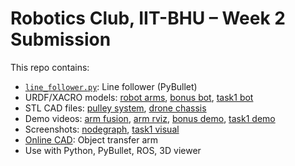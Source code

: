 # Robotics Club, IIT-BHU – Week 2 Submission

This repo contains:
- [`line_follower.py`](./line_follower.py): Line follower (PyBullet)
- URDF/XACRO models: [robot arms](./Final%20task/Robotics.xacro), [bonus bot](./Task1_bonus/task1b.urdf), [task1 bot](./Task1_urdf/task1.urdf)
- STL CAD files: [pulley system](./Task2/Pulley_system.stl), [drone chassis](./Task3/Drone_chasis.stl)
- Demo videos: [arm fusion](./Final%20task/Arm_fusion.mp4), [arm rviz](./Final%20task/Arm_rviz.mp4), [bonus demo](./Task1_bonus/Video_task1b.mp4), [task1 demo](./Task1_urdf/video_task1.mp4)
- Screenshots: [nodegraph](./rqt_nodegraph%20screenshot.png), [task1 visual](./Task1_urdf/Visual_task1.png)
- [Online CAD](https://a360.co/45dxFg4): Object transfer arm
- Use with Python, PyBullet, ROS, 3D viewer
